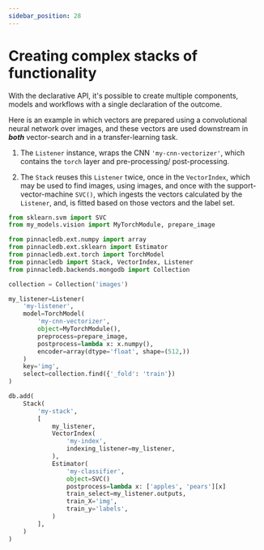```yaml
---
sidebar_position: 28
---
```


# Creating complex stacks of functionality

With the declarative API, it's possible to create multiple 
components, models and workflows with a single declaration 
of the outcome.

Here is an example in which vectors are prepared using a 
convolutional neural network over images, 
and these vectors are used downstream in ***both***
vector-search and in a transfer-learning task.

1. The `Listener` instance, wraps the CNN `'my-cnn-vectorizer'`,
which contains the `torch` layer and pre-processing/ post-processing.

2. The `Stack` reuses this `Listener` twice, once in the `VectorIndex`,
which may be used to find images, using images,
and once with the support-vector-machine `SVC()`, which ingests 
the vectors calculated by the `Listener`, and, is fitted
based on those vectors and the label set.

```python
from sklearn.svm import SVC
from my_models.vision import MyTorchModule, prepare_image

from pinnacledb.ext.numpy import array
from pinnacledb.ext.sklearn import Estimator
from pinnacledb.ext.torch import TorchModel
from pinnacledb import Stack, VectorIndex, Listener
from pinnacledb.backends.mongodb import Collection

collection = Collection('images')

my_listener=Listener(
    'my-listener',
    model=TorchModel(
        'my-cnn-vectorizer',
        object=MyTorchModule(),
        preprocess=prepare_image,
        postprocess=lambda x: x.numpy(),
        encoder=array(dtype='float', shape=(512,))
    )
    key='img',
    select=collection.find({'_fold': 'train'})
)

db.add(
    Stack(
        'my-stack',
        [
            my_listener,
            VectorIndex(
                'my-index',
                indexing_listener=my_listener,
            ),
            Estimator(
                'my-classifier',
                object=SVC()
                postprocess=lambda x: ['apples', 'pears'][x]
                train_select=my_listener.outputs,
                train_X='img',
                train_y='labels',
            )
        ],
    )
)
```